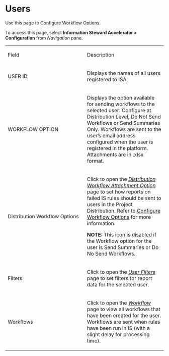 # Users

<div class="use">

Use this page to [Configure Workflow
Options](../Use_Cases/Configure_Workflow_OptionsISA.htm).

</div>

To access this page, select **Information Steward Accelerator \>**
<span style="font-weight: bold;">Configuration</span> from *Navigation*
pane.

<table>
<colgroup>
<col style="width: 50%" />
<col style="width: 50%" />
</colgroup>
<tbody>
<tr class="odd">
<td><p>Field</p></td>
<td><p>Description</p></td>
</tr>
<tr class="even">
<td><p>USER ID</p></td>
<td><p>Displays the names of all users registered to ISA.</p></td>
</tr>
<tr class="odd">
<td><p>WORKFLOW OPTION</p></td>
<td><p>Displays the option available for sending workflows to the selected user: Configure at Distribution Level, Do Not Send Workflows or Send Summaries Only. Workflows are sent to the user’s email address configured when the user is registered in the platform. Attachments are in .xlsx format.</p></td>
</tr>
<tr class="even">
<td><p>Distribution Workflow Options</p></td>
<td><p>Click to open the <span style="font-style: italic;"><a href="Distribution_Workflow_Attachment_Option.htm">Distribution Workflow Attachment Option</a></span> page to set how reports on failed IS rules should be sent to users in the Project Distribution. Refer to <a href="../Use_Cases/Configure_Workflow_OptionsISA.htm">Configure Workflow Options</a> for more information.</p>
<p><strong>NOTE:</strong> This icon is disabled if the Workflow option for the user is Send Summaries or Do No Send Workflows.</p></td>
</tr>
<tr class="odd">
<td><p>Filters</p></td>
<td><p>Click to open the <em><a href="../Use_Cases/User_Filters_ISA.htm">User Filters</a></em> page to set filters for report data for the selected user.</p></td>
</tr>
<tr class="even">
<td><p>Workflows</p></td>
<td><p>Click to open the <em><a href="Workflow_H_ISA.htm">Workflow</a></em> page to view all workflows that have been created for the user. Workflows are sent when rules have been run in IS (with a slight delay for processing time).</p></td>
</tr>
</tbody>
</table>
